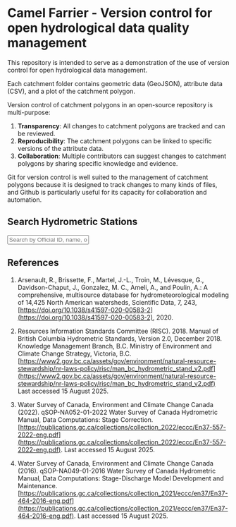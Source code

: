 # Camel Farrier - Version control for open hydrological data quality management

<!-- Check out IFrames for nice tables in jupyter notebooks! -->
<!-- https://blog.jupyter.org/make-your-pandas-or-polars-dataframes-interactive-with-itables-2-0-c64e75468fe6 -->

This repository is intended to serve as a demonstration of the use of version control for open hydrological data management.

Each catchment folder contains geometric data (GeoJSON), attribute data (CSV), and a plot of the catchment polygon.

Version control of catchment polygons in an open-source repository is multi-purpose:
1.  **Transparency**: All changes to catchment polygons are tracked and can be reviewed.
2.  **Reproducibility**: The catchment polygons can be linked to specific versions of the attribute data.
3.  **Collaboration**: Multiple contributors can suggest changes to catchment polygons by sharing specific knowledge and evidence.

Git for version control is well suited to the management of catchment polygons because it is designed to track changes to many kinds of files,
and Github is particularly useful for its capacity for collaboration and automation.

## Search Hydrometric Stations

<div class="search-container">
  <input type="text" id="stationSearch" placeholder="Search by Official ID, name, or source..." onkeyup="filterStations()">
    <div id="searchResults" class="search-results"></div>
</div>

## References

1. Arsenault, R., Brissette, F., Martel, J.-L., Troin, M., Lévesque, G., Davidson-Chaput, J., Gonzalez, M. C., Ameli, A., and Poulin, A.: A comprehensive, multisource database for hydrometeorological modeling of 14,425 North American watersheds, Scientific Data, 7, 243, [https://doi.org/10.1038/s41597-020-00583-2](https://doi.org/10.1038/s41597-020-00583-2), 2020.

2. Resources Information Standards Committee (RISC). 2018. Manual of British Columbia Hydrometric Standards, Version 2.0, December 2018. Knowledge Management Branch, B.C. Ministry of Environment and Climate Change Strategy, Victoria, B.C. [https://www2.gov.bc.ca/assets/gov/environment/natural-resource-stewardship/nr-laws-policy/risc/man_bc_hydrometric_stand_v2.pdf](https://www2.gov.bc.ca/assets/gov/environment/natural-resource-stewardship/nr-laws-policy/risc/man_bc_hydrometric_stand_v2.pdf) Last accessed 15 August 2025.

3. Water Survey of Canada, Environment and Climate Change Canada (2022). qSOP-NA052-01-2022
Water Survey of Canada Hydrometric Manual, Data Computations: Stage Correction. [https://publications.gc.ca/collections/collection_2022/eccc/En37-557-2022-eng.pdf](https://publications.gc.ca/collections/collection_2022/eccc/En37-557-2022-eng.pdf). Last accessed 15 August 2025.

4. Water Survey of Canada, Environment and Climate Change Canada (2016). qSOP-NA049-01-2016
Water Survey of Canada Hydrometric Manual, Data Computations: Stage-Discharge Model Development and Maintenance. [https://publications.gc.ca/collections/collection_2021/eccc/en37/En37-464-2016-eng.pdf](https://publications.gc.ca/collections/collection_2021/eccc/en37/En37-464-2016-eng.pdf). Last accessed 15 August 2025.
